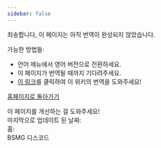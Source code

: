 ```yaml
---
sidebar: false
---
```


<!-- Disable header rule to hide page from search -->
<!-- markdownlint-disable MD041 -->
죄송합니다, 이 페이지는 아직 번역이 완성되지 않았습니다.

가능한 방법들:

* 언어 메뉴에서 영어 버전으로 전환하세요.
* 이 페이지가 번역될 때까지 기다려주세요.
* [이 링크](https://forms.gle/e3BqA3poMjESARe76)를 클릭하여 이 위키의 번역을 도와주세요!

[홈페이지로 돌아가기](/)

이 페이지를 개선하는 걸 도와주세요!  
마지막으로 업데이트 된 날짜:  
홈:   
BSMG 디스코드

